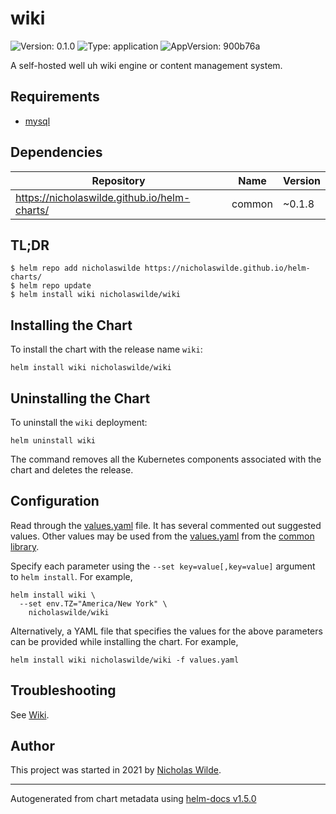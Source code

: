 # wiki

![Version: 0.1.0](https://img.shields.io/badge/Version-0.1.0-informational?style=flat-square) ![Type: application](https://img.shields.io/badge/Type-application-informational?style=flat-square) ![AppVersion: 900b76a](https://img.shields.io/badge/AppVersion-900b76a-informational?style=flat-square)

A self-hosted well uh wiki engine or content management system.

## Requirements
* [mysql](https://github.com/nicholaswilde/helm-charts/wiki/Databases)

## Dependencies

| Repository | Name | Version |
|------------|------|---------|
| https://nicholaswilde.github.io/helm-charts/ | common | ~0.1.8 |

## TL;DR
```console
$ helm repo add nicholaswilde https://nicholaswilde.github.io/helm-charts/
$ helm repo update
$ helm install wiki nicholaswilde/wiki
```

## Installing the Chart
To install the chart with the release name `wiki`:
```console
helm install wiki nicholaswilde/wiki
```

## Uninstalling the Chart
To uninstall the `wiki` deployment:
```console
helm uninstall wiki
```
The command removes all the Kubernetes components associated with the chart and deletes the release.

## Configuration

Read through the [values.yaml](./values.yaml) file. It has several commented out suggested values.
Other values may be used from the [values.yaml](../common/values.yaml) from the [common library](../common).

Specify each parameter using the `--set key=value[,key=value]` argument to `helm install`. For example,
```console
helm install wiki \
  --set env.TZ="America/New York" \
    nicholaswilde/wiki
```

Alternatively, a YAML file that specifies the values for the above parameters can be provided while installing the chart.
For example,
```console
helm install wiki nicholaswilde/wiki -f values.yaml
```

## Troubleshooting
See [Wiki](https://github.com/nicholaswilde/helm-charts/wiki/Troubleshooting).

## Author
This project was started in 2021 by [Nicholas Wilde](https://github.com/nicholaswilde).

----------------------------------------------
Autogenerated from chart metadata using [helm-docs v1.5.0](https://github.com/norwoodj/helm-docs/releases/v1.5.0)
